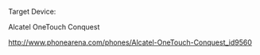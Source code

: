 Target Device:

Alcatel OneTouch Conquest

http://www.phonearena.com/phones/Alcatel-OneTouch-Conquest_id9560
